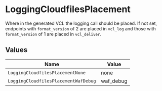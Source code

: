 # LoggingCloudfilesPlacement

Where in the generated VCL the logging call should be placed. If not set, endpoints with `format_version` of 2 are placed in `vcl_log` and those with `format_version` of 1 are placed in `vcl_deliver`.



## Values

| Name                                 | Value                                |
| ------------------------------------ | ------------------------------------ |
| `LoggingCloudfilesPlacementNone`     | none                                 |
| `LoggingCloudfilesPlacementWafDebug` | waf_debug                            |